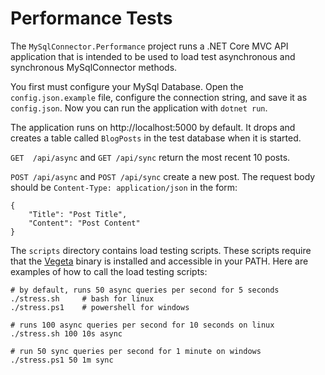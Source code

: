 Performance Tests
=================

The `MySqlConnector.Performance` project runs a .NET Core MVC API application that is intended to be used to load test asynchronous and synchronous MySqlConnector methods.

You first must configure your MySql Database.  Open the `config.json.example` file, configure the connection string, and save it as `config.json`.  Now you can run the application with `dotnet run`.

The application runs on http://localhost:5000 by default.  It drops and creates a table called `BlogPosts` in the test database when it is started.

`GET  /api/async` and `GET /api/sync` return the most recent 10 posts.

`POST /api/async` and `POST /api/sync` create a new post.  The request body should be `Content-Type: application/json` in the form:

    {
        "Title": "Post Title",
        "Content": "Post Content"
    }

The `scripts` directory contains load testing scripts.  These scripts require that the  [Vegeta](https://github.com/tsenart/vegeta/releases) binary is installed and accessible in your PATH.  Here are examples of how to call the load testing scripts:

    # by default, runs 50 async queries per second for 5 seconds
    ./stress.sh     # bash for linux
    ./stress.ps1    # powershell for windows

    # runs 100 async queries per second for 10 seconds on linux
    ./stress.sh 100 10s async

    # run 50 sync queries per second for 1 minute on windows
    ./stress.ps1 50 1m sync
